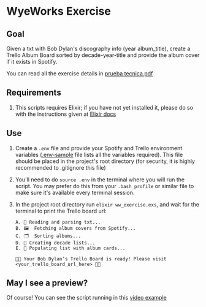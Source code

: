 # WyeWorks Exercise

## Goal

Given a txt with Bob Dylan's discography info (year album_title), create a Trello Album Board sorted by decade-year-title
  and provide the album cover if it exists in Spotify.


You can read all the exercise details in [prueba tecnica.pdf](/prueba%20tecnica.pdf)

## Requirements

1. This scripts requires Elixir; if you have not yet installed it, please do so with the instructions given at [Elixir docs](https://elixir-lang.org/install.html)

## Use

1. Create a `.env` file and provide your Spotify and Trello environment variables ([.env-sample](/.env-sample) file lists all the variables required). This file should be placed in the project's root directory (for security, it is highly recommended to .gitignore this file)

2. You'll need to do `source .env` in the terminal where you will run the script. You may prefer do this from your `.bash_profile` or similar file to make sure it's available every terminal session.

3. In the project root directory run `elixir ww_exercise.exs`, and wait for the terminal to print the Trello board url:

    ```
    A. 📗 Reading and parsing txt...
    B. 🖼️  Fetching album covers from Spotify...
    C. 🗂️  Sorting albums...
    D. 📃 Creating decade lists...
    E. 🎼 Populating list with album cards...

    🎉🎉 Your Bob Dylan’s Trello Board is ready! Please visit <your_trello_board_url_here> 🚀🚀
    ```

## May I see a preview?

Of course! You can see the script running in this [video example](/ww-script-example.mp4)
